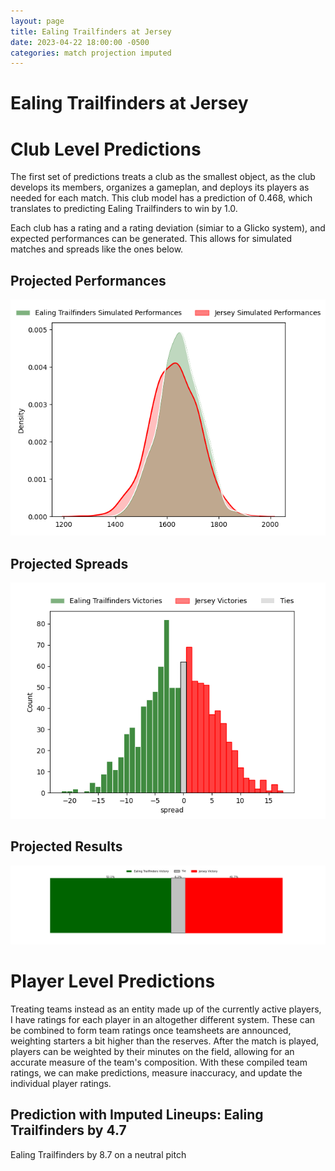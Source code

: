 ```yaml
---  
layout: page  
title: Ealing Trailfinders at Jersey  
date: 2023-04-22 18:00:00 -0500  
categories: match projection imputed  
---
```

# Ealing Trailfinders at Jersey

# Club Level Predictions


The first set of predictions treats a club as the smallest object, as the club develops its members, organizes a gameplan, and deploys its players as needed for each match. This club model has a prediction of 0.468, which translates to predicting Ealing Trailfinders to win by 1.0.

Each club has a rating and a rating deviation (simiar to a Glicko system), and expected performances can be generated. This allows for simulated matches and spreads like the ones below.
## Projected Performances


![Projected Performances](plots/performances_2023-04-22-Jersey-EalingTrailfinders.png)
## Projected Spreads


![Projected Spreads](plots/spreads_2023-04-22-Jersey-EalingTrailfinders.png)
## Projected Results


![Projected Results](plots/resultbar_2023-04-22-Jersey-EalingTrailfinders.png)
# Player Level Predictions


Treating teams instead as an entity made up of the currently active players, I have ratings for each player in an altogether different system. These can be combined to form team ratings once teamsheets are announced, weighting starters a bit higher than the reserves. After the match is played, players can be weighted by their minutes on the field, allowing for an accurate measure of the team's composition. With these compiled team ratings, we can make predictions, measure inaccuracy, and update the individual player ratings.
## Prediction with Imputed Lineups: Ealing Trailfinders by 4.7


Ealing Trailfinders by 8.7 on a neutral pitch

